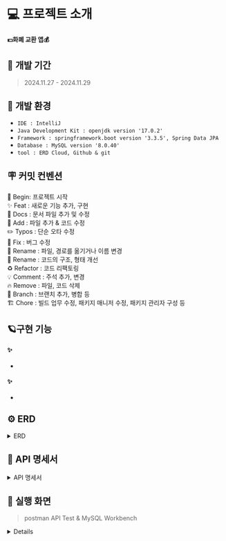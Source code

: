# 💻 프로젝트 소개
#### **💵화폐 교환 앱💰**

## 🚀 개발 기간
> 2024.11.27 - 2024.11.29


## 🌱 개발 환경
- `IDE : IntelliJ`
- `Java Development Kit : openjdk version '17.0.2'`
- `Framework : springframework.boot version '3.3.5', Spring Data JPA`
- `Database : MySQL version '8.0.40'`
- `tool : ERD Cloud, Github & git`

## 🪧 커밋 컨벤션
🎉 Begin: 프로젝트 시작 <br>
✨ Feat : 새로운 기능 추가, 구현<br>
📝 Docs : 문서 파일 추가 및 수정<br>
🔧 Add :  파일 추가 & 코드 수정<br>
✏️ Typos : 단순 오타 수정<br>
🐛 Fix : 버그 수정<br>
🚚 Rename : 파일, 경로를 옮기거나 이름 변경<br>
🎨 Rename : 코드의 구조, 형태 개선<br>
♻️ Refactor : 코드 리팩토링<br>
💡 Comment : 주석 추가, 변경<br>
🔥 Remove : 파일, 코드 삭제<br>
🔀 Branch : 브랜치 추가, 병합 등<br>
🏗️ Chore : 빌드 업무 수정, 패키지 매니저 수정, 패키지 관리자 구성 등

## 🪐구현 기능

#### **✨**
* 
  
#### **✨**
* 



## ⚙️ ERD
<details>
<summary>ERD</summary>
  
![image](https://github.com/user-attachments/assets/05804012-91c1-437a-a2d7-8649814103d6)

</details>
  

## 📑 API 명세서
<details>
<summary>API 명세서</summary>

#### user
![image](https://github.com/user-attachments/assets/c501d6cc-8081-4695-968d-814ad3f4b56a)


#### exchange
![image](https://github.com/user-attachments/assets/cff34f1e-31c1-47f7-8072-b7bb36a96884)


#### currency
![image](https://github.com/user-attachments/assets/53d24699-8153-42b8-8693-fe7544276e5c)


</details>

## 🌟 실행 화면
> postman API Test &  MySQL Workbench

<details>

</details>
